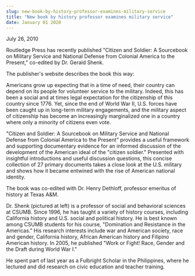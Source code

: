 ```yaml
---
slug: new-book-by-history-professor-examines-military-service
title: "New book by history professor examines military service"
date: January 01 2020
---
```


 
<p>July 26, 2010</p>
<p></p>
<p>
  Routledge Press has recently published "Citizen and Soldier: A Sourcebook on
  Military Service and National Defense from Colonial America to the Present,"
  co-edited by Dr. Gerald Shenk.
</p>
<p>The publisher's website describes the book this way:</p>
<p>
  Americans grow up expecting that in a time of need, their country can depend
  on its people for volunteer service to the military. Indeed, this has been a
  social and at times legal expectation for the citizenship of this country
  since 1776. Yet, since the end of World War II, U.S. forces have been caught
  up in long-term military engagements, and the military aspect of citizenship
  has become an increasingly marginalized one in a country where only a minority
  of citizens even vote.
</p>
<p>
  "Citizen and Soldier: A Sourcebook on Military Service and National Defense
  from Colonial America to the Present" provides a useful framework and
  supporting documentary evidence for an informed discussion of the development
  of the American ideal of the "citizen soldier." Presented with insightful
  introductions and useful discussion questions, this concise collection of 27
  primary documents takes a close look at the U.S. military and shows how it
  became entwined with the rise of American national identity.
</p>
<p>
  The book was co-edited with Dr. Henry Dethloff, professor emeritus of history
  at Texas A&amp;M.
</p>
<p>
  Dr. Shenk (pictured at left) is a professor of social and behavioral sciences
  at CSUMB. Since 1996, he has taught a variety of history courses, including
  California history and U.S. social and political history. He is best known
  among CSUMB students for his course, "Domination and Resistance in the
  Americas." His research interests include war and American society, race and
  gender, California history, African American history and Filipino American
  history. In 2005, he published "Work or Fight! Race, Gender and the Draft
  during World War I."
</p>
<p>
  He spent part of last year as a Fulbright Scholar in the Philippines, where he
  lectured and did research on civic education and teacher training.
</p>
<p></p>
<p></p>
<p></p>
<p></p>
 
